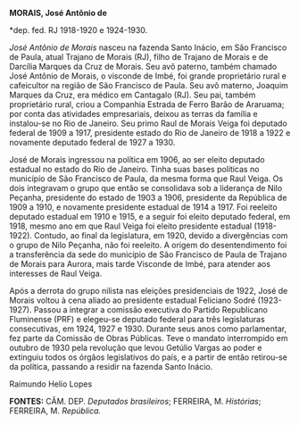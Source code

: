 **MORAIS, José Antônio de**

\*dep. fed. RJ 1918-1920 e 1924-1930.

*José Antônio de Morais* nasceu na fazenda Santo Inácio, em São
Francisco de Paula, atual Trajano de Morais (RJ), filho de Trajano de
Morais e de Darcília Marques da Cruz de Morais. Seu avô paterno, também
chamado José Antônio de Morais, o visconde de Imbé, foi grande
proprietário rural e cafeicultor na região de São Francisco de Paula.
Seu avô materno, Joaquim Marques da Cruz, era médico em Cantagalo (RJ).
Seu pai, também proprietário rural, criou a Companhia Estrada de Ferro
Barão de Araruama; por conta das atividades empresariais, deixou as
terras da família e instalou-se no Rio de Janeiro. Seu primo Raul de
Morais Veiga foi deputado federal de 1909 a 1917, presidente estado do
Rio de Janeiro de 1918 a 1922 e novamente deputado federal de 1927 a
1930.

José de Morais ingressou na política em 1906, ao ser eleito deputado
estadual no estado do Rio de Janeiro. Tinha suas bases políticas no
município de São Francisco de Paula, da mesma forma que Raul Veiga. Os
dois integravam o grupo que então se consolidava sob a liderança de Nilo
Peçanha, presidente do estado de 1903 a 1906, presidente da República de
1909 a 1910, e novamente presidente estadual de 1914 a 1917. Foi
reeleito deputado estadual em 1910 e 1915, e a seguir foi eleito
deputado federal, em 1918, mesmo ano em que Raul Veiga foi eleito
presidente estadual (1918-1922). Contudo, ao final da legislatura, em
1920, devido a divergências com o grupo de Nilo Peçanha, não foi
reeleito. A origem do desentendimento foi a transferência da sede do
município de São Francisco de Paula de Trajano de Morais para Aurora,
mais tarde Visconde de Imbé, para atender aos interesses de Raul Veiga.

Após a derrota do grupo nilista nas eleições presidenciais de 1922, José
de Morais voltou à cena aliado ao presidente estadual Feliciano Sodré
(1923-1927). Passou a integrar a comissão executiva do Partido
Republicano Fluminense (PRF) e elegeu-se deputado federal para três
legislaturas consecutivas, em 1924, 1927 e 1930. Durante seus anos como
parlamentar, fez parte da Comissão de Obras Públicas. Teve o mandato
interrompido em outubro de 1930 pela revolução que levou Getúlio Vargas
ao poder e extinguiu todos os órgãos legislativos do país, e a partir de
então retirou-se da política, passando a residir na fazenda Santo
Inácio.

Raimundo Helio Lopes

**FONTES:** CÂM. DEP. *Deputados brasileiros*; FERREIRA, M. *Histórias*;
FERREIRA, M. *República.*
